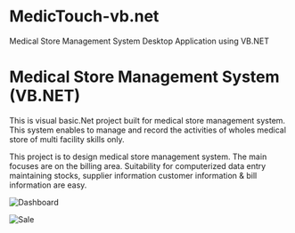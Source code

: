 # MedicTouch-vb.net
Medical Store Management System Desktop Application using VB.NET
# Medical Store Management System (VB.NET) 
This is visual basic.Net project built for medical store management system. This system enables to manage and record the activities of wholes medical store of multi facility skills only. 

This project is to design medical store management system. The main focuses are on the billing area. Suitability for computerized data entry maintaining stocks, supplier information customer information & bill information are easy.

![Dashboard](https://github.com/AdityaRaj2025/PersonalPortfolio/blob/main/img/projects/medi.jpg)

![Sale](https://github.com/AdityaRaj2025/PersonalPortfolio/blob/main/img/projects/medicalStore.png)
